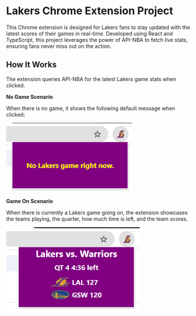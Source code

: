 # Lakers Chrome Extension Project

This Chrome extension is designed for Lakers fans to stay updated with the latest scores of their games in real-time. Developed using React and TypeScript, this project leverages the power of API-NBA to fetch live stats, ensuring fans never miss out on the action.

## How It Works

The extension queries API-NBA for the latest Lakers game stats when clicked. 

**No Game Scenario**

When there is no game, it shows the following default message when clicked:

![Alt text](src/imgs/No%20Game.png?raw=true "No Games")

**Game On Scenario**

When there is currently a Lakers game going on, the extension showcases the teams playing, the quarter, how much time is left, and the team scores. 

![Alt text](src/imgs/Game%20is%20On.png?raw=true "Games")

